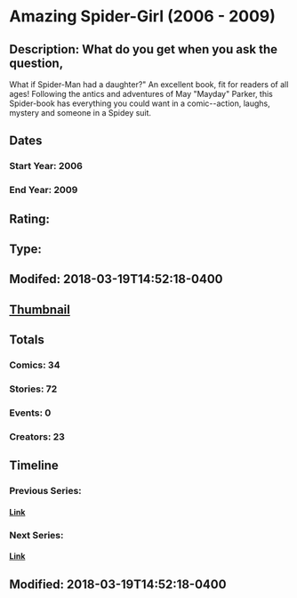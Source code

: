 # Amazing Spider-Girl (2006 - 2009)
## Description: What do you get when you ask the question, 
What if Spider-Man had a daughter?" An excellent book, fit for readers of all ages! Following the antics and adventures of May "Mayday" Parker, this Spider-book has everything you could want in a comic--action, laughs, mystery and someone in a Spidey suit.
## Dates
### Start Year: 2006
### End Year: 2009
## Rating: 
## Type: 
## Modifed: 2018-03-19T14:52:18-0400
## [Thumbnail](http://i.annihil.us/u/prod/marvel/i/mg/c/40/5a8c8a4a35c7b.jpg)
## Totals
### Comics: 34
### Stories: 72
### Events: 0
### Creators: 23
## Timeline
### Previous Series: 
#### [Link]()
### Next Series: 
#### [Link]()
## Modified: 2018-03-19T14:52:18-0400